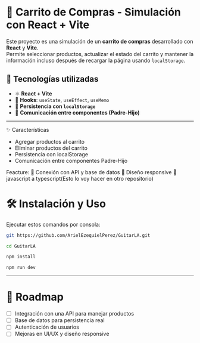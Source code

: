 # 🛒 Carrito de Compras - Simulación con React + Vite  

Este proyecto es una simulación de un **carrito de compras** desarrollado con **React** y **Vite**.  
Permite seleccionar productos, actualizar el estado del carrito y mantener la información incluso después de recargar la página usando `localStorage`.  

## 🚀 Tecnologías utilizadas  
- ⚛️ **React + Vite**  
- 🎯 **Hooks**: `useState`, `useEffect`, `useMemo`  
- 💾 **Persistencia con `localStorage`**  
- 📡 **Comunicación entre componentes (Padre-Hijo)**  

---

✨ Características

- Agregar productos al carrito
- Eliminar productos del carrito
- Persistencia con localStorage
- Comunicación entre componentes Padre-Hijo


Feacture:
🚀 Conexión con API y base de datos
📱 Diseño responsive
🚀 javascript a typescript(Esto lo voy hacer en otro repositorio)


# 🛠️ Instalación y Uso
Ejecutar estos comandos por consola:

```bash
git https://github.com/ArielEzequielPerez/GuitarLA.git
```

```bash
cd GuitarLA
```

```bash
npm install
```
```bash
npm run dev
```
----

# 📌 Roadmap

- [ ] Integración con una API para manejar productos
- [ ] Base de datos para persistencia real
- [ ] Autenticación de usuarios
- [ ] Mejoras en UI/UX y diseño responsive